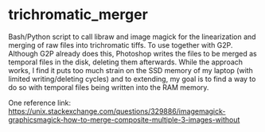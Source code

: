 # trichromatic_merger
Bash/Python script to call libraw and image magick for the linearization and merging of raw files into trichromatic tiffs. To use together with G2P. Although G2P already does this, Photoshop writes the files to be merged as temporal files in the disk, deleting them afterwards. While the approach works, I find it puts too much strain on the SSD memory of my laptop (with limited writing/deleting cycles) and to extending, my goal is to find a way to do so with temporal files being written into the RAM memory. 

One reference link: https://unix.stackexchange.com/questions/329886/imagemagick-graphicsmagick-how-to-merge-composite-multiple-3-images-without
